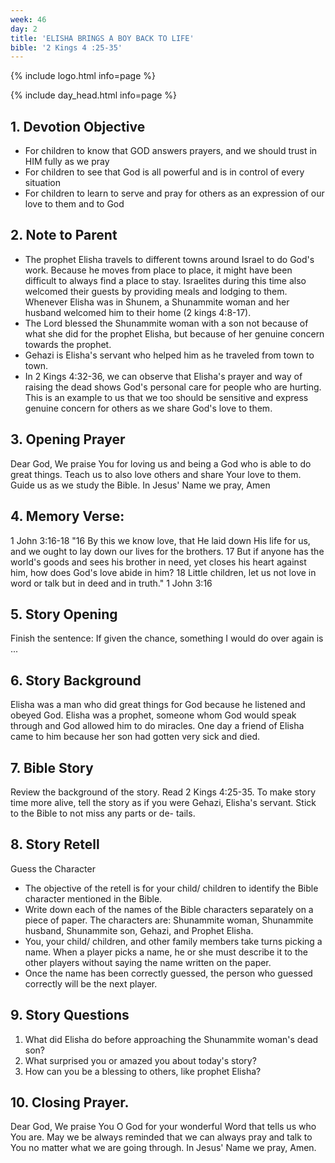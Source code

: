 ```yaml
---
week: 46
day: 2
title: 'ELISHA BRINGS A BOY BACK TO LIFE'
bible: '2 Kings 4 :25-35'
---
```



{% include logo.html info=page %}

{% include day_head.html info=page %}

## 1. Devotion Objective
- For children to know that GOD answers prayers, and we should trust in HIM fully as we pray
- For children to see that God is all powerful and is in control of every situation
- For children to learn to serve and pray for others as an expression of our love to them and to God

## 2. Note to Parent
- The prophet Elisha travels to different towns around Israel to do God's work. Because he moves from place to place, it might have been difficult to always find a place to stay. Israelites during this time also welcomed their guests by providing meals and lodging to them. Whenever Elisha was in Shunem, a Shunammite woman and her husband welcomed him to their home (2 kings 4:8-17).
- The Lord blessed the Shunammite woman with a son not because of what she did for the prophet Elisha, but because of her genuine concern towards the prophet.
- Gehazi is Elisha's servant who helped him as he traveled from town to town.
- In 2 Kings 4:32-36, we can observe that Elisha's prayer and way of raising the dead shows God's personal care for people who are hurting. This is an example to us that we too should be sensitive and express genuine concern for others as we share God's love to them.

## 3. Opening Prayer
 Dear God, We praise You for loving us and being a God who is able to do great things. Teach us to also love others and share Your love to them. Guide us as we study the Bible. In Jesus' Name we pray, Amen

## 4. Memory Verse:
1 John 3:16-18 "16 By this we know love, that He laid down His life for us, and we ought to lay down our lives for the brothers. 17 But if anyone has the world's goods and sees his brother in need, yet closes his heart against him, how does God's love abide in him? 18 Little children, let us not love in word or talk but in deed and in truth." 1 John 3:16

## 5. Story Opening
Finish the sentence: If given the chance, something I would do over again is ...

## 6. Story Background
 Elisha was a man who did great things for God because he listened and obeyed God. Elisha was a prophet, someone whom God would speak through and God allowed him to do miracles. One day a friend of Elisha came to him because her son had gotten very sick and died.

## 7. Bible Story
Review the background of the story. Read 2 Kings 4:25-35. To make story time more alive, tell the story as if you were Gehazi, Elisha's servant. Stick to the Bible to not miss any parts or de- tails.


## 8. Story Retell
Guess the Character
- The objective of the retell is for your child/ children to identify the Bible character mentioned in the Bible.
- Write down each of the names of the Bible characters separately on a piece of paper. The characters are: Shunammite woman, Shunammite husband, Shunammite son, Gehazi, and Prophet Elisha.
- You, your child/ children, and other family members take turns picking a name. When a player picks a name, he or she must describe it to the other players without saying the name written on the paper.
- Once the name has been correctly guessed, the person who guessed correctly will be the next player.

## 9. Story Questions
1. What did Elisha do before approaching the Shunammite woman's dead son?
2. What surprised you or amazed you about today's story?
3. How can you be a blessing to others, like prophet Elisha?

## 10. Closing Prayer.
Dear God, We praise You O God for your wonderful Word that tells us who You are. May we be always reminded that we can always pray and talk to You no matter what we are going through. In Jesus' Name we pray, Amen.



